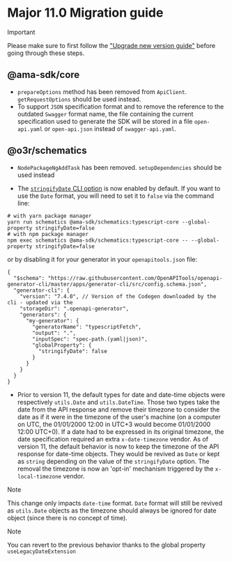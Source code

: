 # Major 11.0 Migration guide

> [!IMPORTANT]
> Please make sure to first follow the ["Upgrade new version guide"](https://github.com/AmadeusITGroup/otter/blob/main/docs/core/UPGRADE_NEW_VERSION.md) before going through these steps.

## @ama-sdk/core

- `prepareOptions` method has been removed from `ApiClient`. `getRequestOptions` should be used instead.
- To support `JSON` specification format and to remove the reference to the outdated `Swagger` format name, the file containing the current specification used to generate the SDK will be stored in a file `open-api.yaml` or `open-api.json` instead of `swagger-api.yaml`.

## @o3r/schematics

- `NodePackageNgAddTask` has been removed. `setupDependencies` should be used instead

- The [`stringifyDate` CLI option](https://www.npmjs.com/package/@ama-sdk/schematics#dates) is now enabled by default. If 
you want to use the `Date` format, you will need to set it to `false` via the command line:

```shell
# with yarn package manager
yarn run schematics @ama-sdk/schematics:typescript-core --global-property stringifyDate=false
# with npm package manager
npm exec schematics @ama-sdk/schematics:typescript-core -- --global-property stringifyDate=false
```

or by disabling it for your generator in your `openapitools.json` file:
```json5
{
  "$schema": "https://raw.githubusercontent.com/OpenAPITools/openapi-generator-cli/master/apps/generator-cli/src/config.schema.json",
  "generator-cli": {
    "version": "7.4.0", // Version of the Codegen downloaded by the cli - updated via the 
    "storageDir": ".openapi-generator",
    "generators": {
      "my-generator": {
        "generatorName": "typescriptFetch",
        "output": ".",
        "inputSpec": "spec-path.(yaml|json)",
        "globalProperty": {
          "stringifyDate": false
        }
      }
    }
  }
}
```

- Prior to version 11, the default types for date and date-time objects were respectively `utils.Date` and `utils.DateTime`.
Those two types take the date from the API response and remove their timezone to consider the date as if it were in the 
timezone of the user's machine (on a computer on UTC, the 01/01/2000 12:00 in UTC+3 would become 01/01/2000 12:00 UTC+0).
If a date had to be expressed in its original timezone, the date specification required an extra `x-date-timezone` vendor.
As of version 11, the default behavior is now to keep the timezone of the API response for date-time objects. They
would be revived as `Date` or kept as `string` depending on the value of the `stringifyDate` option.
The removal the timezone is now an 'opt-in' mechanism triggered by the `x-local-timezone` vendor.

> [!NOTE]
> This change only impacts `date-time` format. `Date` format will still be revived as `utils.Date` objects as the timezone 
> should always be ignored for date object (since there is no concept of time).

> [!NOTE]
> You can revert to the previous behavior thanks to the global property `useLegacyDateExtension`
